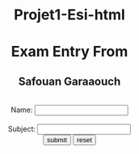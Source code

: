 # Projet1-Esi-html
<html>
     <head>
	    <meta charset="utf-8"/>
	    <title> Projet one -Ecole des sciences de l'information-</title>
	 </head>
     <body align="center"background="safou.jpg">
        <h1> Exam  Entry From </h1>
        <h2> Safouan Garaaouch </h2>
            <br>
		    <p1> Name: </p1>
			<input type="text" value="">
			<br>
			<br>
			<p2> Subject:</p2>
			<input type="text" value="">
			<br>
			<input type='button' value="submit"/>
			<input type="button" value="reset"/>
     </body>
</html>	 

